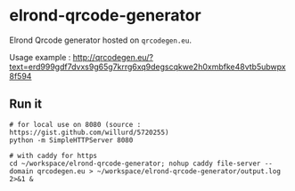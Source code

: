 # elrond-qrcode-generator
Elrond Qrcode generator hosted on `qrcodegen.eu`.

Usage example :
http://qrcodegen.eu/?text=erd999gdf7dvxs9g65g7krrg6xq9degscqkwe2h0xmbfke48vtb5ubwpx8f594


## Run it
```
# for local use on 8080 (source : https://gist.github.com/willurd/5720255)
python -m SimpleHTTPServer 8080

# with caddy for https
cd ~/workspace/elrond-qrcode-generator; nohup caddy file-server --domain qrcodegen.eu > ~/workspace/elrond-qrcode-generator/output.log 2>&1 &

```

